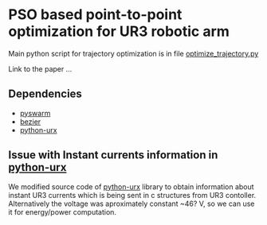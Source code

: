 # PSO based point-to-point optimization for UR3 robotic arm


Main python script for trajectory optimization is in file [optimize_trajectory.py](https://github.com/scholeer/pso_ur3/optimize_trajectory.py)


Link to the paper ...

## Dependencies

- [pyswarm](https://pythonhosted.org/pyswarm/)
- [bezier](https://github.com/dhermes/bezier)
- [python-urx](https://github.com/SintefManufacturing/python-urx)


## Issue with Instant currents information in [python-urx](https://github.com/SintefManufacturing/python-urx)

We modified source code of [python-urx](https://github.com/SintefManufacturing/python-urx) library to obtain information
about instant UR3 currents which is being sent in c structures from UR3 contoller.
Alternatively the voltage was aproximately constant ~46? V, so we can use it for energy/power computation.
